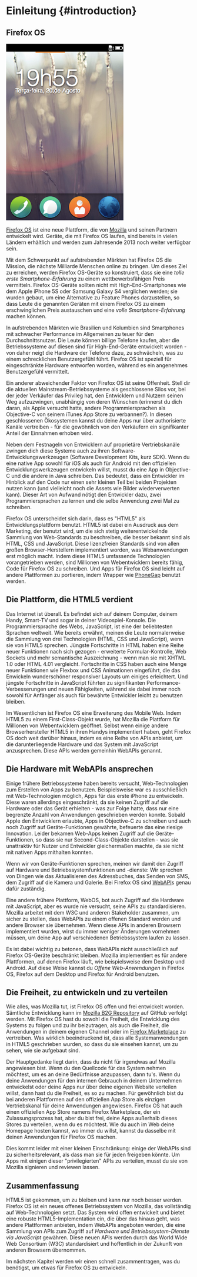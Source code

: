 # Einleitung {#introduction}

## Firefox OS

![Firefox OS](images/originals/firefox_os_simulator.png)

[Firefox OS](http://www.mozilla.org/firefox/os/) ist eine neue Plattform, die von [Mozilla](http://mozilla.org) und seinen Partnern entwickelt wird. Geräte, die mit Firefox OS laufen, sind bereits in vielen Ländern erhältlich und werden zum Jahresende 2013 noch weiter verfügbar sein.

Mit dem Schwerpunkt auf aufstrebenden Märkten hat Firefox OS die Mission, die nächste Milliarde Menschen online zu bringen. Um dieses Ziel zu erreichen, werden Firefox OS-Geräte so konstruiert, dass sie eine *tolle erste Smartphone-Erfahrung* zu einem wettbewerbsfähigen Preis vermitteln. Firefox OS-Geräte sollten nicht mit High-End-Smartphones wie dem Apple iPhone 5S oder Samsung Galaxy S4 verglichen werden; sie wurden gebaut, um eine Alternative zu Feature Phones darzustellen, so dass Leute die genannten Geräten mit einem Firefox OS zu einem erschwinglichen Preis austauschen und eine *volle Smartphone-Erfahrung* machen können.

In aufstrebenden Märkten wie Brasilien und Kolumbien sind Smartphones mit schwacher Performance im Allgemeinen zu teuer für den Durchschnittsnutzer. Die Leute können billige Telefone kaufen, aber die Betriebssysteme auf diesen sind für High-End-Geräte entwickelt worden - von daher neigt die Hardware der Telefone dazu, zu schwächeln, was zu einem schrecklichen Benutzergefühl führt. Firefox OS ist speziell für eingeschränkte Hardware entworfen worden, während es ein angenehmes Benutzergefühl vermittelt.

Ein anderer abweichender Faktor von Firefox OS ist seine Offenheit. Stell dir die aktuellen Mainstream-Betriebssysteme als geschlossene Silos vor, bei der jeder Verkäufer das Privileg hat, den Entwicklern und Nutzern seinen Weg aufzuzwingen, unabhängig von deren Wünschen (erinnerst du dich daran, als Apple versucht hatte, andere Programmiersprachen als Objective-C von seinem iTunes App Store zu verbannen?). In diesen geschlossenen Ökosystemen kannst du deine Apps nur über authorisierte Kanäle vertreiben - für die gewöhnlich von den Verkäufern ein signifikanter Anteil der Einnahmen erhoben wird.

Neben dem Festnageln von Entwicklern auf proprietäre Vertriebskanäle zwingen dich diese Systeme auch zu ihren Software-Entwicklungswerkzeugen (Software Development Kits, kurz SDK). Wenn du eine native App sowohl für iOS als auch für Android mit den offiziellen Entwicklungswerkzeugen entwickeln willst, musst du eine App in Objective-C und die andere in Java schreiben. Das bedeutet, dass ein Entwickler im Hinblick auf den Code nur einen sehr kleinen Teil bei beiden Projekten nutzen kann (und vielleicht noch die Assets wie Bilder wiederverwerten kann). Dieser Art von Aufwand nötigt den Entwickler dazu, zwei Programmiersprachen zu lernen und die selbe Anwendung zwei Mal zu schreiben.

Firefox OS unterscheidet sich darin, dass es "HTML5" als Entwicklungsplattform benutzt. HTML5 ist dabei ein Ausdruck aus dem Marketing, der benutzt wird, um die sich stetig weiterentwickelnde Sammlung von Web-Standards zu beschreiben, die besser bekannt sind als HTML, CSS und JavaScript. Diese lizenzfreien Standards sind von allen großen Browser-Herstellern implementiert worden, was Webanwendungen erst möglich macht. Indem diese HTML5 umfassende Technologien vorangetrieben werden, sind Millionen von Webentwicklern bereits fähig, Code für Firefox OS zu schreiben. Und Apps für Firefox OS sind leicht auf andere Plattformen zu portieren, indem Wrapper wie [PhoneGap](http://phonegap.com) benutzt werden.

## Die Plattform, die HTML5 verdient

Das Internet ist überall. Es befindet sich auf deinem Computer, deinem Handy, Smart-TV und sogar in deiner Videospiel-Konsole. Die Programmiersprache des Webs, JavaScript, ist eine der beliebtesten Sprachen weltweit. Wie bereits erwähnt, meinen die Leute normalerweise die Sammlung von drei Technologien (HTML, CSS und JavaScript), wenn sie von HTML5 sprechen. Jüngste Fortschritte in HTML haben eine Reihe neuer Funktionen nach sich gezogen - erweiterte Formular-Kontrolle, Web Sockets und mehr semantische Auszeichnung - wenn man sie mit XHTML 1.0 oder HTML 4.01 vergleicht. Fortschritte in CSS haben auch eine Menge neuer Funktionen wie Flexbox und CSS Animationen eingeführt, die das Enwickeln wunderschöner responsiver Layouts um einiges erleichtert. Und jüngste Fortschritte in JavaScript führten zu signifikanten Performance-Verbesserungen und neuen Fähigkeiten, während sie dabei immer noch sowohl für Anfänger als auch für bewährte Entwickler leicht zu benutzen bleiben.

Im Wesentlichen ist Firefox OS eine Erweiterung des Mobile Web. Indem HTML5 zu einem First-Class-Objekt wurde, hat Mozilla die Plattform für Millionen von Webentwicklern geöffnet. Selbst wenn einige andere Browserhersteller HTML5 in ihren Handys implementiert haben, geht Firefox OS doch weit darüber hinaus, indem es eine Reihe von APIs anbietet, um die darunterliegende Hardware und das System mit JavaScript anzusprechen. Diese APIs werden gemeinhin WebAPIs genannt.

## Die Hardware mit WebAPIs ansprechen

Einige frühere Betriebssysteme haben bereits versucht, Web-Technologien zum Erstellen von Apps zu benutzen. Beispielsweise war es ausschließlich mit Web-Technologien möglich, Apps für das erste iPhone zu entwickeln. Diese waren allerdings eingeschränkt, da sie keinen Zugriff auf die Hardware oder das Gerät erhielten - was zur Folge hatte, dass nur eine begrenzte Anzahl von Anwendungen geschrieben werden konnte. Sobald Apple den Entwicklern erlaubte, Apps in Objective-C zu schreiben und auch noch Zugriff auf Geräte-Funktionen gewährte, befeuerte das eine riesige Innovation. Leider bekamen Web-Apps keinen Zugriff auf die Geräte-Funktionen, so dass sie nur Second-Class-Objekte darstellen - was sie unattraktiv für Nutzer und Entwickler gleichermaßen machte, da sie nicht mit nativen Apps mithalten konnten.

Wenn wir von Geräte-Funktionen sprechen, meinen wir damit den Zugriff auf Hardware und Betriebssystemfunktionen und -dienste: Wir sprechen von Dingen wie das Aktualisieren des Adressbuches, das Senden von SMS, dem Zugriff auf die Kamera und Galerie. Bei Firefox OS sind [WebAPI](https://wiki.mozilla.org/WebAPI)s genau dafür zuständig.

Eine andere frühere Plattform, WebOS, bot auch Zugriff auf die Hardware mit JavaScript, aber es wurde nie versucht, seine APIs zu standardisieren. Mozilla arbeitet mit dem W3C und anderen Stakeholder zusammen, um sicher zu stellen, dass WebAPIs zu einem offenen Standard werden und andere Browser sie übernehmen. Wenn diese APIs in anderen Browsern implementiert wurden, wirst du immer weniger Änderungen vornehmen müssen, um deine App auf verschiedenen Betriebssystem laufen zu lassen.

Es ist dabei wichtig zu betonen, dass WebAPIs nicht ausschließlich auf Firefox OS-Geräte beschränkt bleiben. Mozilla implementiert es für andere Plattformen, auf denen Firefox läuft, wie beispielsweise dem Desktop und Android. Auf diese Weise kannst du *Offene Web-Anwendungen* in Firefox OS, Firefox auf dem Desktop und Firefox für Android benutzen.

## Die Freiheit, zu entwickeln und zu verteilen

Wie alles, was Mozilla tut, ist Firefox OS offen und frei entwickelt worden. Sämtliche Entwicklung kann im [Mozilla B2G Repository](https://github.com/mozilla-b2g/B2G) auf GitHub verfolgt werden. Mit Firefox OS hast du sowohl die Freiheit, die Entwicklung des Systems zu folgen und zu ihr beizutragen, als auch die Freiheit, die Anwendungen in deinem eigenen Channel oder im [Firefox Marketplace](https://marketplace.firefox.com/) zu vertreiben. Was wirklich beeindruckend ist, dass alle Systemanwendungen in HTML5 geschrieben wurden, so dass du sie einsehen kannst, um zu sehen, wie sie aufgebaut sind.

Der Hauptgedanke liegt darin, dass du nicht für irgendwas auf Mozilla angewiesen bist. Wenn du den Quellcode für das System nehmen möchtest, um es an deine Bedürfnisse anzupassen, dann tu's. Wenn du deine Anwendungen für den internen Gebrauch in deinem Unternehmen entwickelst oder deine Apps nur über deine eigenen Website verteilen willst, dann hast du die Freiheit, es so zu machen. Für gewöhnlich bist du bei anderen Plattformen auf den offiziellen App Store als einzigen Vertriebskanal für deine Anwendungen angewiesen. Firefox OS hat auch einen offiziellen App Store namens Firefox Marketplace, der ein Zulassungsprozess hat, aber du bist frei, deine Apps außerhalb dieses Stores zu verteilen, wenn du es möchtest. Wie du auch im Web deine Homepage hosten kannst, wo immer du willst, kannst du dasselbe mit deinen Anwendungen für Firefox OS machen.

Dies kommt leider mit einer kleinen Einschränkung: einige der WebAPIs sind zu sicherheitsrelevant, als dass man sie für jeden freigeben könnte. Um Apps mit einigen dieser "privilegierten" APIs zu verteilen, musst du sie von Mozilla signieren und reviewen lassen.

## Zusammenfassung

HTML5 ist gekommen, um zu bleiben und kann nur noch besser werden. Firefox OS ist ein neues offenes Betriebssystem von Mozilla, das vollständig auf Web-Technologien setzt. Das System wird offen entwickelt und bietet eine robuste HTML5-Implementation ein, die über das hinaus geht, was andere Plattformen anbieten, indem WebAPIs angeboten werden, die eine Sammlung von APIs zum Zugriff auf *Hardware und Betriebssystem-Dienste via JavaScript* gewähren. Diese neuen APIs werden durch das World Wide Web Consortium (W3C) standardisiert und hoffentlich in der Zukunft von anderen Browsern übernommen.

Im nächsten Kapitel werden wir einen schnell zusammentragen, was du benötigst, um etwas für Firefox OS zu entwickeln.
